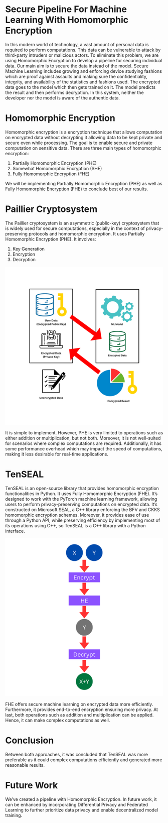 # Secure Pipeline For Machine Learning With Homomorphic Encryption

In this modern world of technology, a vast amount of personal data is required to perform computations. This data can be vulnerable to attack by third-party intruders or malicious actors. To eliminate this problem, we are using Homomorphic Encryption to develop a pipeline for securing individual data. Our main aim is to secure the data instead of the model. Secure Machine Learning includes growing and enforcing device studying fashions which are proof against assaults and making sure the confidentiality, integrity, and availability of the statistics and fashions used. The encrypted data goes to the model which then gets trained on it. The model predicts the result and then performs decryption. In this system, neither the developer nor the model is aware of the authentic data.

# Homomorphic Encryption

Homomorphic encryption is a encryption technique that allows computation on encrypted data without decrypting it allowing data to be kept private and secure even while processing. The goal is to enable secure and private computation on sensitive data. There are three main types of homomorphic encryption:

1. Partially Homomorphic Encryption (PHE)
2. Somewhat Homomorphic Encryption (SHE)
3. Fully Homomorphic Encryption (FHE)

We will be implementing Partially Homomorphic Encryption (PHE) as well as Fully Homomorphic Encryption (FHE) to conclude best of our results.

# Paillier Cryptosystem

The Paillier cryptosystem is an asymmetric (public-key) cryptosystem that is widely used for secure computations, especially in the context of privacy-preserving protocols and homomorphic encryption. It uses Partially Homomorphic Encryption (PHE). It involves:

1. Key Generation
2. Encryption
3. Decryption

![M1](https://github.com/tahawar/Secure-Pipeline-For-Machine-Learning-With-Homomorphic-Encryption/blob/a5c1ff8ce2a617426f15b259846f8bcafcdc8b14/Methodology%201.png)

It is simple to implement. However, PHE is very limited to operations such as either addition or multiplication, but not both. Moreover, it is not well-suited for scenarios where complex computations are required. Additionally, it has some performance overhead which may impact the speed of computations, making it less desirable for real-time applications.

# TenSEAL

TenSEAL is an open-source library that provides homomorphic encryption functionalities in Python. It uses Fully Homomorphic Encryption (FHE). It’s designed to work with the PyTorch machine learning framework, allowing users to perform privacy-preserving computations on encrypted data. It’s constructed on Microsoft SEAL, a C++ library enforcing the BFV and CKKS homomorphic encryption schemes. Moreover, it provides ease of use through a Python API, while preserving efficiency by implementing most of its operations using C++, so TenSEAL is a C++ library with a Python interface.

![M2](https://github.com/tahawar/Secure-Pipeline-For-Machine-Learning-With-Homomorphic-Encryption/blob/acd2a66ca89362123e6ded6ea19595c0e8a3afa3/Methodology%202.png)

FHE offers secure machine learning on encrypted data more efficiently. Furthermore, it provides end-to-end encryption ensuring more privacy. At last, both operations such as addition and multiplication can be applied. Hence, it can make complex computations as well.

# Conclusion

Between both approaches, it was concluded that TenSEAL was more preferable as it could complex computations efficiently and generated more reasonable results.

# Future Work

We’ve created a pipeline with Homomorphic Encryption. In future work, it can be enhanced by incorporating Differential Privacy and Federated Learning to further prioritize data privacy and enable decentralized model training.

